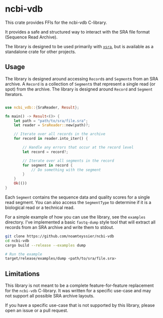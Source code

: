 # ncbi-vdb

This crate provides FFIs for the ncbi-vdb C-library.

It provides a safe and structured way to interact with the SRA file format (Sequence Read Archive).

The library is designed to be used primarily with [`xsra`](https://github.com/arcinstitute/xsra), but is available as a standalone crate for other projects.

## Usage

The library is designed around accessing `Record`s and `Segment`s from an SRA archive.
A `Record` is a collection of `Segment`s that represent a single read (or spot) from the archive.
The library is designed around `Record` and `Segment` Iterators.

```rust

use ncbi_vdb::{SraReader, Result};

fn main() -> Result<()> {
    let path = "path/to/sra/file.sra";
    let reader = SraReader::new(path)?;

    // Iterate over all records in the archive
    for record in reader.into_iter() {

        // Handle any errors that occur at the record level
        let record = record?;

        // Iterate over all segments in the record
        for segment in record {
            // Do something with the segment
        }
    }
    Ok(())
}
```

Each `Segment` contains the sequence data and quality scores for a single read segment.
You can also access the `SegmentType` to determine if it is a biological read or a technical read.

For a simple example of how you can use the library, see the `examples` directory.
I've implemented a basic `fastq-dump` style tool that will extract all records from an SRA archive and write them to stdout.

```bash
git clone https://github.com/noamteyssier/ncbi-vdb
cd ncbi-vdb
cargo build --release --examples dump

# Run the example
target/release/examples/dump <path/to/sra/file.sra>
```

## Limitations

This library is not meant to be a complete feature-for-feature replacement for the `ncbi-vdb` C-library.
It was written for a specific use-case and may not support all possible SRA archive layouts.

If you have a specific use-case that is not supported by this library, please open an issue or a pull request.
